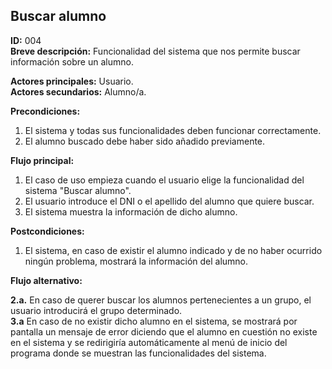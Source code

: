 ## Buscar alumno  

**ID:** 004  
**Breve descripción:** Funcionalidad del sistema que nos permite buscar información sobre un alumno.  

**Actores principales:** Usuario.  
**Actores secundarios:** Alumno/a.  

**Precondiciones:**  

1. El sistema y todas sus funcionalidades deben funcionar correctamente.  
2. El alumno buscado debe haber sido añadido previamente.  



**Flujo principal:**  

1. El caso de uso empieza cuando el usuario elige la funcionalidad del sistema "Buscar alumno".  
2. El usuario introduce el DNI o el apellido del alumno que quiere buscar.  
3. El sistema muestra la información de dicho alumno.  


**Postcondiciones:**  

1. El sistema, en caso de existir el alumno indicado y de no haber ocurrido ningún problema, mostrará la información del alumno.  


**Flujo alternativo:**  

**2.a.** En caso de querer buscar los alumnos pertenecientes a un grupo, el usuario introducirá el grupo determinado.  
**3.a** En caso de no existir dicho alumno en el sistema, se mostrará por pantalla un mensaje de error diciendo que el alumno en cuestión no existe en el sistema y se redirigiría automáticamente al menú de inicio del programa donde se muestran las funcionalidades del sistema.  
